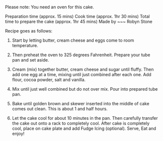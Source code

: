 Please note: You need an oven for this cake.

Preparation time (approx. 15 mins)
Cook time (approx. 1hr 30 mins)
Total time to prepare the cake (approx. 1hr 45 mins)
Made by ~~~ Robyn Stone

Recipe goes as follows:
1. Start by letting butter, cream cheese and eggs come to room temperature.

2. Then preheat the oven to 325 degrees Fahrenheit. Prepare your tube pan and set aside.

3. Cream (mix) together butter, cream cheese and sugar until fluffy. Then add one egg at a time, mixing until just combined after each one. Add flour, cocoa powder, salt and vanilla.

4. Mix until just well combined but do not over mix. Pour into prepared tube pan.

5. Bake until golden brown and skewer inserted into the middle of cake comes out clean. This is about 1 and half hours.

6. Let the cake cool for about 10 minutes in the pan. Then carefully transfer the cake out onto a rack to completely cool. After cake is completely cool, place on cake plate and add Fudge Icing (optional). Serve, Eat and enjoy!

